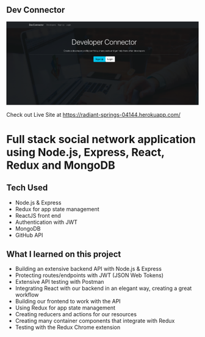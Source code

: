 ## Dev Connector
![alt text](main.png)

Check out Live Site at https://radiant-springs-04144.herokuapp.com/

# Full stack social network application using Node.js, Express, React, Redux and MongoDB

## Tech Used
- Node.js & Express
- Redux for app state management
- ReactJS front end
- Authentication with JWT
- MongoDB 
- GitHub API


## What I learned on this project
- Building an extensive backend API with Node.js & Express
- Protecting routes/endpoints with JWT (JSON Web Tokens)
- Extensive API testing with Postman
- Integrating React with our backend in an elegant way, creating a great workflow
- Building our frontend to work with the API
- Using Redux for app state management
- Creating reducers and actions for our resources
- Creating many container components that integrate with Redux
- Testing with the Redux Chrome extension